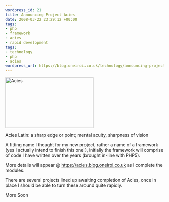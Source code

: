 ```yaml
--- 
wordpress_id: 21
title: Announcing Project Acies
date: 2008-03-22 23:29:12 +00:00
tags: 
- php
- framework
- acies
- rapid development
tags: 
- technology
- php
- acies
wordpress_url: https://blog.oneiroi.co.uk/technology/announcing-project-acies
---
```

<img border="0" align="middle" width="280" src="https://acies.blog.oneiroi.co.uk/www/acies/images/logo.jpg" alt="Acies" height="162" /> 

Acies Latin: a sharp edge or point; mental acuity, sharpness of vision

A fitting name I thought for my new project, rather a name of a framework (yes I actually intend to finish this one!), initially the framework will comprise of code I have written over the years (brought in-line with PHP5).

More details will appear @ <a href="https://acies.blog.oneiroi.co.uk/">https://acies.blog.oneiroi.co.uk</a> as I complete the modules.

There are several projects lined up awaiting completion of Acies, once in place I should be able to turn these around quite rapidly.

More Soon
